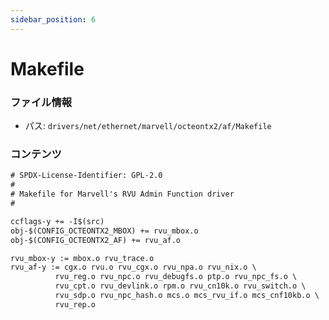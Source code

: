 ```yaml
---
sidebar_position: 6
---
```

# Makefile

### ファイル情報

- パス: `drivers/net/ethernet/marvell/octeontx2/af/Makefile`

### コンテンツ

```txt
# SPDX-License-Identifier: GPL-2.0
#
# Makefile for Marvell's RVU Admin Function driver
#

ccflags-y += -I$(src)
obj-$(CONFIG_OCTEONTX2_MBOX) += rvu_mbox.o
obj-$(CONFIG_OCTEONTX2_AF) += rvu_af.o

rvu_mbox-y := mbox.o rvu_trace.o
rvu_af-y := cgx.o rvu.o rvu_cgx.o rvu_npa.o rvu_nix.o \
		  rvu_reg.o rvu_npc.o rvu_debugfs.o ptp.o rvu_npc_fs.o \
		  rvu_cpt.o rvu_devlink.o rpm.o rvu_cn10k.o rvu_switch.o \
		  rvu_sdp.o rvu_npc_hash.o mcs.o mcs_rvu_if.o mcs_cnf10kb.o \
		  rvu_rep.o

```
